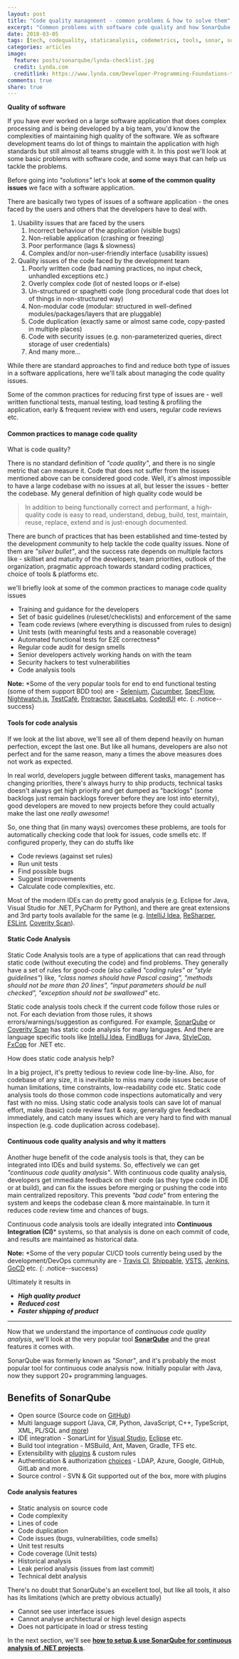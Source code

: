 ```yaml
---
layout: post
title: "Code quality management - common problems & how to solve them"
excerpt: "Common problems with software code quality and how SonarQube can help manage them"
date: 2018-03-05
tags: [tech, codequality, staticanalysis, codemetrics, tools, sonar, sonarqube]
categories: articles
image:
  feature: posts/sonarqube/lynda-checklist.jpg
  credit: Lynda.com
  creditlink: https://www.lynda.com/Developer-Programming-Foundations-tutorials/Foundations-Programming-Software-Quality-Assurance/126119-2.html
comments: true
share: true
---
```


**Quality of software**

If you have ever worked on a large software application that does complex processing and is being developed by a big team, you'd know the complexities of maintaining high quality of the software. We as software development teams do lot of things to maintain the application with high standards but still almost all teams struggle with it. In this post we'll look at some basic problems with software code, and some ways that can help us tackle the problems.

Before going into _"solutions"_ let's look at **some of the common quality issues** we face with a software application.

There are basically two types of issues of a software application - the ones faced by the users and others that the developers have to deal with.

1. Usability issues that are faced by the users
    1. Incorrect behaviour of the application (visible bugs)
    2. Non-reliable application (crashing or freezing)
    3. Poor performance (lags & slowness)
    4. Complex and/or non-user-friendly interface (usability issues)
2. Quality issues of the code faced by the development team
    1. Poorly written code (bad naming practices, no input check, unhandled exceptions etc.)
    2. Overly complex code (lot of nested loops or if-else)
    3. Un-structured or spaghetti code (long procedural code that does lot of things in non-structured way)
    4. Non-modular code (modular: structured in well-defined modules/packages/layers that are pluggable)
    5. Code duplication (exactly same or almost same code, copy-pasted in multiple places)
    6. Code with security issues (e.g. non-parameterized queries, direct storage of user credentials)
    7. And many more...

While there are standard approaches to find and reduce both type of issues in a software applications, here we'll talk about managing the code quality issues.

Some of the common practices for reducing first type of issues are - well written functional tests, manual testing, load testing & profiling the application, early & frequent review with end users, regular code reviews etc.

#### Common practices to manage code quality

What is code quality?

There is no standard definition of _"code quality"_, and there is no single metric that can measure it. Code that does not suffer from the issues mentioned above can be considered good code. Well, it's almost impossible to have a large codebase with no issues at all, but lesser the issues - better the codebase. My general definition of high quality code would be

> In addition to being functionally correct and performant, a high-quality code is easy to read, understand, debug, build, test, maintain, reuse, replace, extend and is just-enough documented.

There are bunch of practices that has been established and time-tested by the development community to help tackle the code quality issues. None of them are _"silver bullet"_, and the success rate depends on multiple factors like - skillset and maturity of the developers, team priorities, outlook of the organization, pragmatic approach towards standard coding practices, choice of tools & platforms etc.

we'll briefly look at some of the common practices to manage code quality issues

* Training and guidance for the developers
* Set of basic guidelines (ruleset/checklists) and enforcement of the same
* Team code reviews (where everything is discussed from rules to design)
* Unit tests (with meaningful tests and a reasonable coverage)
* Automated functional tests for E2E correctness*
* Regular code audit for design smells
* Senior developers actively working hands on with the team
* Security hackers to test vulnerabilities
* Code analysis tools

**Note:** *Some of the very popular tools for end to end functional testing (some of them support BDD too) are - [Selenium](https://www.seleniumhq.org/),  [Cucumber](https://cucumber.io/),  [SpecFlow](http://specflow.org/),  [Nightwatch.js](http://nightwatchjs.org/),  [TestCafé](https://testcafe.devexpress.com/),  [Protractor](http://www.protractortest.org/#/),  [SauceLabs](https://saucelabs.com/),  [CodedUI](https://github.com/icnocop/cuite)  etc.
{: .notice--success}

#### Tools for code analysis

If we look at the list above, we'll see all of them depend heavily on human perfection, except the last one. But like all humans, developers are also not perfect and for the same reason, many a times the above measures does not work as expected.

In real world, developers juggle between different tasks, management has changing priorities, there's always hurry to ship products, technical tasks doesn't always get high priority and get dumped as "backlogs" (some backlogs just remain backlogs forever before they are lost into eternity), good developers are moved to new projects before they could actually make the last one _really awesome_!

So, one thing that (in many ways) overcomes these problems, are tools for automatically checking code that look for issues, code smells etc. If configured properly, they can do stuffs like

* Code reviews (against set rules)
* Run unit tests
* Find possible bugs
* Suggest improvements
* Calculate code complexities, etc.

Most of the modern IDEs can do pretty good analysis (e.g. Eclipse for Java, Visual Studio for .NET, PyCharm for Python), and there are great extensions and 3rd party tools available for the same (e.g. [IntelliJ Idea](https://www.jetbrains.com/idea/index.html), [ReSharper](https://www.jetbrains.com/resharper/), [ESLint](https://eslint.org/), [Coverity Scan](https://scan.coverity.com/)).

#### Static Code Analysis

Static Code Analysis tools are a type of applications that can read through static code (without executing the code) and find problems. They generally have a set of rules for good-code (also called _"coding rules"_ or _"style guidelines"_) like, _"class names should have Pascal casing", "methods should not be more than 20 lines", "input parameters should be null checked", "exception should not be swallowed"_ etc.

Static code analysis tools check if the current code follow those rules or not. For each deviation from those rules, it shows errors/warnings/suggestion as configured. For example, [SonarQube](https://www.sonarqube.org/) or [Coverity Scan](https://scan.coverity.com/) has static code analysis for many languages. And there are language specific tools like [IntelliJ Idea](https://www.jetbrains.com/idea/index.html), [FindBugs](http://findbugs.sourceforge.net/) for Java, [StyleCop](https://github.com/StyleCop), [FxCop](https://msdn.microsoft.com/en-us/library/bb429476(v=vs.80).aspx) for .NET etc.

How does static code analysis help?

In a big project, it's pretty tedious to review code line-by-line. Also, for codebase of any size, it is inevitable to miss many code issues because of human limitations, time constraints, low-readability code etc. Static code analysis tools do those common code inspections automatically and very fast with no miss. Using static code analysis tools can save lot of manual effort, make (basic) code review fast & easy, generally give feedback immediately, and catch many issues which are very hard to find with manual inspection (e.g. code duplication across codebase).

#### Continuous code quality analysis and why it matters

Another huge benefit of the code analysis tools is that, they can be integrated into IDEs and build systems. So, effectively we can get _"continuous code quality analysis"_. With continuous code quality analysis, developers get immediate feedback on their code (as they type code in IDE or at build), and can fix the issues before merging or pushing the code into main centralized repository. This prevents _"bad code"_ from entering the system and keeps the codebase clean & more maintainable. In turn it reduces code review time and chances of bugs.

Continuous code analysis tools are ideally integrated into **Continuous Integration (CI)*** systems, so that analysis is done on each commit of code, and results are maintained as historical data.

**Note:** *Some of the very popular CI/CD tools currently being used by the development/DevOps community are - [Travis CI](https://travis-ci.org/),  [Shippable](https://www.shippable.com/),  [VSTS](https://www.visualstudio.com/team-services/),  [Jenkins](https://jenkins.io/),  [GoCD](https://www.gocd.org/)  etc.
{: .notice--success}

Ultimately it results in

* _**High quality product**_
* _**Reduced cost**_
* _**Faster shipping of product**_

----

Now that we understand the importance of _continuous code quality analysis_, we'll look at the very popular tool **[SonarQube](https://www.sonarqube.org/features/clean-code/)** and the great features it comes with.

SonarQube was formerly known as _"Sonar"_, and it's probably the most popular tool for continuous code analysis now. Initially popular with Java, now they support 20+ programming languages.

## Benefits of SonarQube

* Open source (Source code on [GitHub](https://github.com/SonarSource/sonarqube))
* Multi language support (Java, C#, Python, JavaScript, C++, TypeScript, XML, PL/SQL and [more](https://www.sonarqube.org/features/multi-languages/))
* IDE integration - SonarLint for [Visual Studio](https://www.sonarlint.org/visualstudio/), [Eclipse](https://www.sonarlint.org/eclipse/) etc.
* Build tool integration - MSBuild, Ant, Maven, Gradle, TFS etc.
* Extensibility with [plugins](https://docs.sonarqube.org/display/PLUG) & custom rules
* Authentication & authorization [choices](https://docs.sonarqube.org/display/PLUG/Plugin+Library) - LDAP, Azure, Google, GitHub, GitLab and more.
* Source control - SVN & Git supported out of the box, more with plugins

#### Code analysis features

* Static analysis on source code
* Code complexity
* Lines of code
* Code duplication
* Code issues (bugs, vulnerabilities, code smells)
* Unit test results
* Code coverage (Unit tests)
* Historical analysis
* Leak period analysis (issues from last commit)
* Technical debt analysis

There's no doubt that SonarQube's an excellent tool, but like all tools, it also has its limitations (which are pretty obvious actually)

* Cannot see user interface issues
* Cannot analyse architectural or high level design aspects
* Does not participate in load or stress testing

In the next section, we'll see **[how to setup & use SonarQube for continuous analysis of .NET projects](/articles/sonarqube-for-dotnet/)**.

